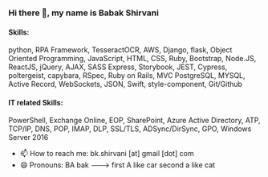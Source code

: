 ### Hi there 👋, my name is Babak Shirvani
<!-- #### I am a Full-stack web developer 
I have+2 years of experience in the IT industry seeking to obtain a creative and challenging position. Having a positive outlook, and I am always willing to learn new traits. I work well both independently and as part of a team. -->

#### Skills: 
python, RPA Framework, TesseractOCR, AWS, Django, flask, Object Oriented Programming, JavaScript, HTML, CSS, Ruby, Bootstrap, Node.JS, ReactJS, jQuery, AJAX, SASS Express, Storybook, JEST, Cypress, poltergeist, capybara, RSpec, Ruby on Rails, MVC PostgreSQL, MYSQL, Active Record, WebSockets, JSON, Swift, style-component, Git/Github 

#### IT related Skills:
PowerShell, Exchange Online, EOP, SharePoint, Azure Active Directory, ATP, TCP/IP, DNS, POP, IMAP, DLP, SSL/TLS, ADSync/DirSync, GPO, Windows Server 2016

 
- 📫 How to reach me: bk.shirvani [at] gmail [dot] com 
- 😄 Pronouns: BA bak  --->   first A like car  second a like cat  


<!-- [<img src='https://cdn.jsdelivr.net/npm/simple-icons@3.0.1/icons/github.svg' alt='github' height='40'>](https://github.com/babakshirvani)  [<img src='https://cdn.jsdelivr.net/npm/simple-icons@3.0.1/icons/linkedin.svg' alt='linkedin' height='40'>](https://www.linkedin.com/in/babak-shirvani/)  

[![Babak's GitHub stats](https://github-readme-stats.vercel.app/api?username=babakshirvani&show_icons=true&theme=tokyonight)](https://github.com/anuraghazra/github-readme-stats)

![Profile views](https://gpvc.arturio.dev/babakshirvani)  
 -->
